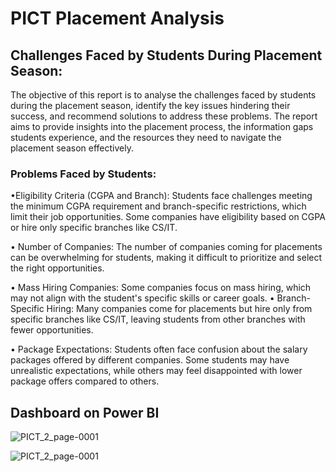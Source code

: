 
# PICT Placement Analysis



## Challenges Faced by Students During Placement Season:

The objective of this report is to analyse the challenges faced by students during the placement season, identify the key issues hindering their success, and recommend solutions to address these problems. The report aims to provide insights into the placement process, the information gaps students experience, and the resources they need to navigate the placement season effectively.

### Problems Faced by Students: 

•Eligibility Criteria (CGPA and Branch): Students face challenges meeting the minimum CGPA requirement and branch-specific restrictions, which limit their job opportunities. Some companies have eligibility based on CGPA or hire only specific branches like CS/IT.

•	Number of Companies: The number of companies coming for placements can be overwhelming for students, making it difficult to prioritize and select the right opportunities.

•	Mass Hiring Companies: Some companies focus on mass hiring, which may not align with the student's specific skills or career goals.
•	Branch-Specific Hiring: Many companies come for placements but hire only from specific branches like CS/IT, leaving students from other branches with fewer opportunities.

•	Package Expectations: Students often face confusion about the salary packages offered by different companies. Some students may have unrealistic expectations, while others may feel disappointed with lower package offers compared to others.


## Dashboard on Power BI
![PICT_2_page-0001](https://github.com/user-attachments/assets/8457aad7-6caf-4e7c-bb3e-3e7a00342ec8)

![PICT_2_page-0001](https://github.com/user-attachments/assets/c0fe2f79-6707-442d-9727-9bb311dfacab)









